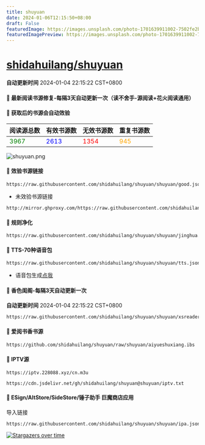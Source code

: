 ```yaml
---
title: shuyuan
date: 2024-01-06T12:15:50+08:00
draft: False
featuredImage: https://images.unsplash.com/photo-1701639911002-7502fe2bd577?ixid=M3w0NjAwMjJ8MHwxfHJhbmRvbXx8fHx8fHx8fDE3MDQ1MTQ1MTl8&ixlib=rb-4.0.3
featuredImagePreview: https://images.unsplash.com/photo-1701639911002-7502fe2bd577?ixid=M3w0NjAwMjJ8MHwxfHJhbmRvbXx8fHx8fHx8fDE3MDQ1MTQ1MTl8&ixlib=rb-4.0.3
---
```


# [shidahuilang/shuyuan](https://github.com/shidahuilang/shuyuan)

**自动更新时间** 2024-01-04 22:15:22 CST+0800
#### 🚩 最新阅读书源修复-每隔3天自动更新一次（读不舍手-源阅读+花火阅读通用）
#### 🚩 获取后的书源会自动效验

<!-- 更新位置开始 -->
| 阅读源总数 | 有效书源数 | 无效书源数 | 重复书源数 |
|------------|------------|------------|--------------|
| <span style="color:green;">3967</span> | <span style="color:blue;">2613</span> | <span style="color:red;">1354</span> | <span style="color:orange;">945</span> |
<!-- 更新位置结束 -->
![shuyuan.png](icons/shuyuan.png)
#### 🚩 效验书源链接
```
https://raw.githubusercontent.com/shidahuilang/shuyuan/shuyuan/good.json
```
- 未效验书源链接
```
http://mirror.ghproxy.com/https://raw.githubusercontent.com/shidahuilang/shuyuan/shuyuan/book.json
```
#### 🚩 规则净化
```
https://raw.githubusercontent.com/shidahuilang/shuyuan/shuyuan/jinghua.json
```
#### 🚩 TTS-70种语音包
```
https://raw.githubusercontent.com/shidahuilang/shuyuan/shuyuan/tts.json
```
- 语音包生成[点我](https://tts.dalang.eu.org/)

#### 🚩 香色闺阁-每隔3天自动更新一次

**自动更新时间** 2024-01-04 22:15:22 CST+0800
 
 ``` bash
https://raw.githubusercontent.com/shidahuilang/shuyuan/shuyuan/xsreader/new/resources.txt
 ```
#### 🚩 爱阅书香书源
 ``` bash
https://github.com/shidahuilang/shuyuan/raw/shuyuan/aiyueshuxiang.ibs
 ```

#### 🚩 IPTV源
 ```
https://iptv.228088.xyz/cn.m3u
 ```
 ```
https://cdn.jsdelivr.net/gh/shidahuilang/shuyuan@shuyuan/iptv.txt
 ```
#### 🚩 ESign/AltStore/SideStore/锤子助手 巨魔商店应用
导入链接
```
https://raw.githubusercontent.com/shidahuilang/shuyuan/shuyuan/ipa.json
```

[![Stargazers over time](https://starchart.cc/shidahuilang/shuyuan.svg)](https://starchart.cc/shidahuilang/shuyuan)

